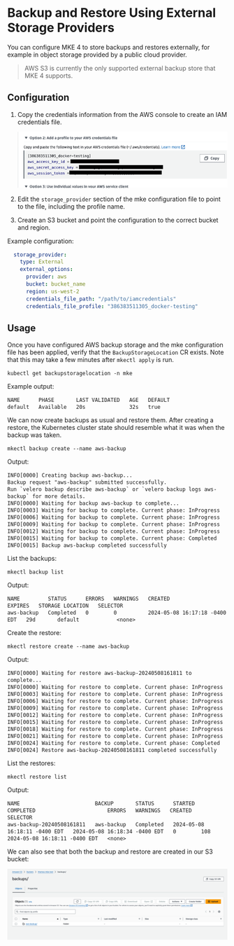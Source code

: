 # Backup and Restore Using External Storage Providers

You can configure MKE 4 to store backups and restores externally, for example
in object storage provided by a public cloud provider.

>AWS S3 is currently the only supported external backup store
>that MKE 4 supports.

## Configuration

1. Copy the credentials information from the AWS console to create an IAM
credentials file.

   ![img.png](img.png)

2. Edit the `storage_provider`
section of the mke configuration file to point to the file, including the
profile name.

3. Create an S3 bucket and point the configuration to the correct bucket and
   region.

Example configuration:

   ```yaml
     storage_provider:
       type: External
       external_options:
         provider: aws
         bucket: bucket_name
         region: us-west-2
         credentials_file_path: "/path/to/iamcredentials"
         credentials_file_profile: "386383511305_docker-testing"
   ```

## Usage

Once you have configured AWS backup storage and the mke configuration file has
been applied, verify that the
`BackupStorageLocation` CR exists. Note that this may take a few minutes
after `mkectl apply` is run.

```shell
kubectl get backupstoragelocation -n mke
```

Example output:

```shell
NAME      PHASE       LAST VALIDATED   AGE   DEFAULT
default   Available   20s              32s   true
```

We can now create backups as usual and restore them. After creating a restore, the Kubernetes cluster state should resemble what it was when the backup was taken.

```shell
mkectl backup create --name aws-backup
```

Output:
```shell
INFO[0000] Creating backup aws-backup...
Backup request "aws-backup" submitted successfully.
Run `velero backup describe aws-backup` or `velero backup logs aws-backup` for more details.
INFO[0000] Waiting for backup aws-backup to complete...
INFO[0003] Waiting for backup to complete. Current phase: InProgress
INFO[0006] Waiting for backup to complete. Current phase: InProgress
INFO[0009] Waiting for backup to complete. Current phase: InProgress
INFO[0012] Waiting for backup to complete. Current phase: InProgress
INFO[0015] Waiting for backup to complete. Current phase: Completed
INFO[0015] Backup aws-backup completed successfully
```

List the backups:
```shell
mkectl backup list
```

Output:
```shell
NAME         STATUS      ERRORS   WARNINGS   CREATED                         EXPIRES   STORAGE LOCATION   SELECTOR
aws-backup   Completed   0        0          2024-05-08 16:17:18 -0400 EDT   29d       default            <none>
```

Create the restore:
```shell
mkectl restore create --name aws-backup
```

Output:
```shell
INFO[0000] Waiting for restore aws-backup-20240508161811 to complete...
INFO[0000] Waiting for restore to complete. Current phase: InProgress
INFO[0003] Waiting for restore to complete. Current phase: InProgress
INFO[0006] Waiting for restore to complete. Current phase: InProgress
INFO[0009] Waiting for restore to complete. Current phase: InProgress
INFO[0012] Waiting for restore to complete. Current phase: InProgress
INFO[0015] Waiting for restore to complete. Current phase: InProgress
INFO[0018] Waiting for restore to complete. Current phase: InProgress
INFO[0021] Waiting for restore to complete. Current phase: InProgress
INFO[0024] Waiting for restore to complete. Current phase: Completed
INFO[0024] Restore aws-backup-20240508161811 completed successfully
```

List the restores:
```shell
mkectl restore list
```

Output:
```shell
NAME                        BACKUP       STATUS      STARTED                         COMPLETED                       ERRORS   WARNINGS   CREATED                         SELECTOR
aws-backup-20240508161811   aws-backup   Completed   2024-05-08 16:18:11 -0400 EDT   2024-05-08 16:18:34 -0400 EDT   0        108        2024-05-08 16:18:11 -0400 EDT   <none>
```

We can also see that both the backup and restore are created in our S3 bucket:

![img_1.png](img_1.png)
